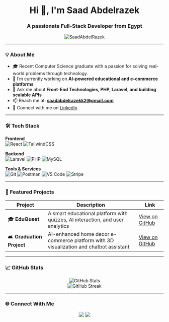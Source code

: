 <h1 align="center">Hi 👋, I'm Saad Abdelrazek</h1>
<h3 align="center">A passionate Full-Stack Developer from Egypt</h3>

<p align="center">
  <img src="https://komarev.com/ghpvc/?username=SaadAbdelRazek&label=Profile%20views&color=0e75b6&style=flat" alt="SaadAbdelRazek" />
</p>

---

### 💡 About Me
- 🎓 Recent Computer Science graduate with a passion for solving real-world problems through technology.
- 🔭 I’m currently working on **AI-powered educational and e-commerce platforms**
- 💬 Ask me about **Front-End Technologies, PHP, Laravel, and building scalable APIs**
- 📫 Reach me at: **saadabdelrazekk2@gmail.com**
- 💼 Connect with me on [LinkedIn](https://www.linkedin.com/in/saad-abdelrazek)

---

### 🛠️ Tech Stack

**Frontend**  
![React](https://img.shields.io/badge/React-20232A?style=for-the-badge&logo=react&logoColor=61DAFB)
![TailwindCSS](https://img.shields.io/badge/TailwindCSS-38B2AC?style=for-the-badge&logo=tailwind-css&logoColor=white)

**Backend**  
![Laravel](https://img.shields.io/badge/Laravel-FF2D20?style=for-the-badge&logo=laravel&logoColor=white)
![PHP](https://img.shields.io/badge/PHP-777BB4?style=for-the-badge&logo=php&logoColor=white)
![MySQL](https://img.shields.io/badge/MySQL-00758F?style=for-the-badge&logo=mysql&logoColor=white)

**Tools & Services**  
![Git](https://img.shields.io/badge/Git-F05032?style=for-the-badge&logo=git&logoColor=white)
![Postman](https://img.shields.io/badge/Postman-FF6C37?style=for-the-badge&logo=postman&logoColor=white)
![VS Code](https://img.shields.io/badge/VSCode-007ACC?style=for-the-badge&logo=visual-studio-code&logoColor=white)
![Stripe](https://img.shields.io/badge/Stripe-635BFF?style=for-the-badge&logo=stripe&logoColor=white)

---

### 📌 Featured Projects

| Project | Description | Link |
|--------|-------------|------|
| 🎓 **EduQuest** | A smart educational platform with quizzes, AI interaction, and user analytics | [View on GitHub](https://github.com/SaadAbdelRazek/EduQuest/tree/master) |
| 🛋️ **Graduation Project** | AI-enhanced home decor e-commerce platform with 3D visualization and chatbot assistant | [View on GitHub](https://github.com/SaadAbdelRazek/Graduation-Project) |

---

### 📈 GitHub Stats

<p align="center">
  <img src="https://github-readme-stats.vercel.app/api?username=SaadAbdelRazek&show_icons=true&theme=tokyonight" alt="GitHub Stats" />
  <br />
  <img src="https://github-readme-streak-stats.herokuapp.com/?user=SaadAbdelRazek&theme=tokyonight" alt="GitHub Streak" />
</p>

---

### 🌐 Connect With Me

<p align="center">
  <a href="https://www.linkedin.com/in/saad-abdelrazek"><img src="https://img.shields.io/badge/-LinkedIn-blue?style=for-the-badge&logo=Linkedin&logoColor=white"/></a>
  <a href="mailto:sk2@gmail.com"><img src="https://img.shields.io/badge/-Gmail-red?style=for-the-badge&logo=gmail&logoColor=white"/></a>
</p>
